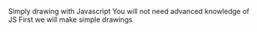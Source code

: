 Simply drawing with Javascript
You will not need advanced knowledge of JS
First we will make simple drawings

